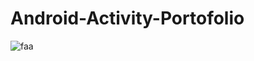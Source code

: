 # Android-Activity-Portofolio
![faa](https://user-images.githubusercontent.com/102529176/160436211-b902220c-ac27-40c0-a3f8-986e8a267e8d.png)

